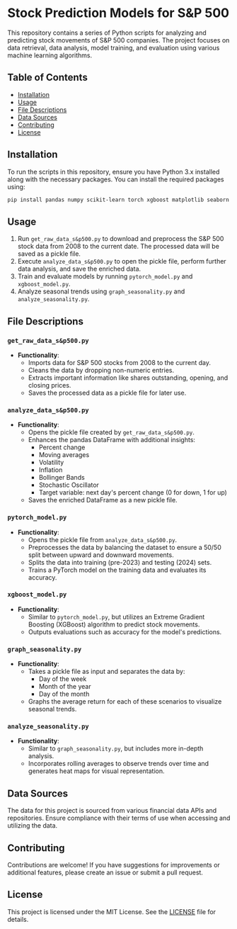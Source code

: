 
# Stock Prediction Models for S&P 500

This repository contains a series of Python scripts for analyzing and predicting stock movements of S&P 500 companies. The project focuses on data retrieval, data analysis, model training, and evaluation using various machine learning algorithms.

## Table of Contents

- [Installation](#installation)
- [Usage](#usage)
- [File Descriptions](#file-descriptions)
- [Data Sources](#data-sources)
- [Contributing](#contributing)
- [License](#license)

## Installation

To run the scripts in this repository, ensure you have Python 3.x installed along with the necessary packages. You can install the required packages using:

```bash
pip install pandas numpy scikit-learn torch xgboost matplotlib seaborn
```

## Usage

1. Run `get_raw_data_s&p500.py` to download and preprocess the S&P 500 stock data from 2008 to the current date. The processed data will be saved as a pickle file.
2. Execute `analyze_data_s&p500.py` to open the pickle file, perform further data analysis, and save the enriched data.
3. Train and evaluate models by running `pytorch_model.py` and `xgboost_model.py`.
4. Analyze seasonal trends using `graph_seasonality.py` and `analyze_seasonality.py`.

## File Descriptions

### `get_raw_data_s&p500.py`

- **Functionality**: 
  - Imports data for S&P 500 stocks from 2008 to the current day.
  - Cleans the data by dropping non-numeric entries.
  - Extracts important information like shares outstanding, opening, and closing prices.
  - Saves the processed data as a pickle file for later use.

### `analyze_data_s&p500.py`

- **Functionality**: 
  - Opens the pickle file created by `get_raw_data_s&p500.py`.
  - Enhances the pandas DataFrame with additional insights:
    - Percent change
    - Moving averages
    - Volatility
    - Inflation
    - Bollinger Bands
    - Stochastic Oscillator
    - Target variable: next day's percent change (0 for down, 1 for up)
  - Saves the enriched DataFrame as a new pickle file.

### `pytorch_model.py`

- **Functionality**: 
  - Opens the pickle file from `analyze_data_s&p500.py`.
  - Preprocesses the data by balancing the dataset to ensure a 50/50 split between upward and downward movements.
  - Splits the data into training (pre-2023) and testing (2024) sets.
  - Trains a PyTorch model on the training data and evaluates its accuracy.

### `xgboost_model.py`

- **Functionality**: 
  - Similar to `pytorch_model.py`, but utilizes an Extreme Gradient Boosting (XGBoost) algorithm to predict stock movements.
  - Outputs evaluations such as accuracy for the model's predictions.

### `graph_seasonality.py`

- **Functionality**: 
  - Takes a pickle file as input and separates the data by:
    - Day of the week
    - Month of the year
    - Day of the month
  - Graphs the average return for each of these scenarios to visualize seasonal trends.

### `analyze_seasonality.py`

- **Functionality**: 
  - Similar to `graph_seasonality.py`, but includes more in-depth analysis.
  - Incorporates rolling averages to observe trends over time and generates heat maps for visual representation.

## Data Sources

The data for this project is sourced from various financial data APIs and repositories. Ensure compliance with their terms of use when accessing and utilizing the data.

## Contributing

Contributions are welcome! If you have suggestions for improvements or additional features, please create an issue or submit a pull request.

## License

This project is licensed under the MIT License. See the [LICENSE](LICENSE) file for details.
